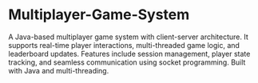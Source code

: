 # Multiplayer-Game-System
A Java-based multiplayer game system with client-server architecture. It supports real-time player interactions, multi-threaded game logic, and leaderboard updates. Features include session management, player state tracking, and seamless communication using socket programming. Built with Java and multi-threading.

